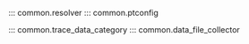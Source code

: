 ::: common.resolver
::: common.ptconfig

::: common.trace_data_category
::: common.data_file_collector
